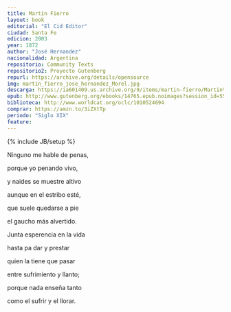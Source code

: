 ```yaml
---
title: Martín Fierro
layout: book
editorial: "El Cid Editor"
ciudad: Santa Fe
edicion: 2003
year: 1872
author: "José Hernandez"
nacionalidad: Argentina
repositorio: Community Texts
repositorio2: Proyecto Gutenberg
repurl: https://archive.org/details/opensource
img: martin_fierro_jose_hernandez_Morel.jpg
descarga: https://ia601409.us.archive.org/9/items/martin-fierro/Martin%20Fierro.pdf
epub: http://www.gutenberg.org/ebooks/14765.epub.noimages?session_id=55c08cb20d864d3bb585db22ed86a32eedafa4d7
biblioteca: http://www.worldcat.org/oclc/1010524694
comprar: https://amzn.to/3iZXtTp
periodo: "Siglo XIX"
feature: 
---
```

{% include JB/setup %}

Ninguno me hable de penas,
 
porque yo penando vivo, 
 
y naides se muestre altivo
 
aunque en el estribo esté,
 
que suele quedarse a pie
 
el gaucho más alvertido.
 
 
Junta esperencia en la vida
 
hasta pa dar y prestar
  
quien la tiene que pasar
 
entre sufrimiento y llanto;
 
porque nada enseña tanto
 
como el sufrir y el llorar.
